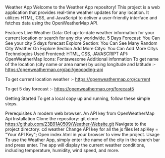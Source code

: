 Weather App
Welcome to the Weather App repository! This project is a web application that provides real-time weather updates for any location. It utilizes HTML, CSS, and JavaScript to deliver a user-friendly interface and fetches data using the OpenWeatherMap API.

Features
Live Weather Data: Get up-to-date weather information for your current location or search for any city worldwide.
5 Days Forecast: You Can See your city 5 days forecast
Explore Section: You Can See Many Random City Weather On Explore Section
Add More Citys: You Can Add More Citys
Technologies Used
Frontend: HTML, CSS, JAVASCRIPT
API: OpenWeatherMap
Icons: Fontawesome
Additional information
To get name of the location (city name or area name) by using longitude and latitude :- https://openweathermap.org/api/geocoding-api

To get current location weather :- https://openweathermap.org/current

To get 5 day forecast :- https://openweathermap.org/forecast5

Getting Started
To get a local copy up and running, follow these simple steps.

Prerequisites
A modern web browser.
An API key from OpenWeatherMap Api
Installation
Clone the repository:
 git clone https://github.com/23B91A0509/Weather-Website.git
Navigate to the project directory:
cd weather
Change API key for all the js files
let apiKey = "Your API Key";
Open index.html in your browser to view the project.
Usage
To use the Weather App, simply enter the name of the city in the search bar and press enter. The app will display the current weather conditions, including temperature, humidity, wind speed, and more.
